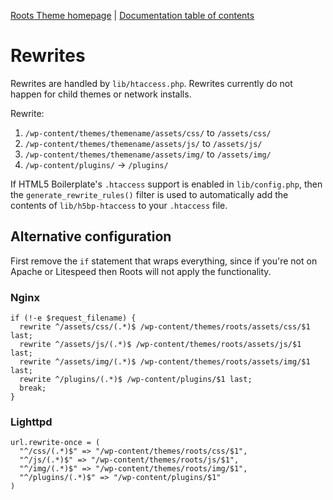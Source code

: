 [Roots Theme homepage](http://www.rootstheme.com/) | [Documentation
table of contents](TOC.md)

# Rewrites

Rewrites are handled by `lib/htaccess.php`. Rewrites currently do not happen for child themes or network installs.

Rewrite:

1. `/wp-content/themes/themename/assets/css/` to `/assets/css/`
2. `/wp-content/themes/themename/assets/js/` to `/assets/js/`
3. `/wp-content/themes/themename/assets/img/` to `/assets/img/`
4. `/wp-content/plugins/` -> `/plugins/`

If HTML5 Boilerplate's `.htaccess` support is enabled in `lib/config.php`, then the `generate_rewrite_rules()` filter is used to automatically add the contents of `lib/h5bp-htaccess` to your `.htaccess` file.

## Alternative configuration

First remove the `if` statement that wraps everything, since if you're not on Apache or Litespeed then Roots will not apply the functionality.

### Nginx

    if (!-e $request_filename) {
      rewrite ^/assets/css/(.*)$ /wp-content/themes/roots/assets/css/$1 last;
      rewrite ^/assets/js/(.*)$ /wp-content/themes/roots/assets/js/$1 last;
      rewrite ^/assets/img/(.*)$ /wp-content/themes/roots/assets/img/$1 last;
      rewrite ^/plugins/(.*)$ /wp-content/plugins/$1 last;
      break;
    }

### Lighttpd

    url.rewrite-once = (
      "^/css/(.*)$" => "/wp-content/themes/roots/css/$1",
      "^/js/(.*)$" => "/wp-content/themes/roots/js/$1",
      "^/img/(.*)$" => "/wp-content/themes/roots/img/$1",
      "^/plugins/(.*)$" => "/wp-content/plugins/$1"
    )
